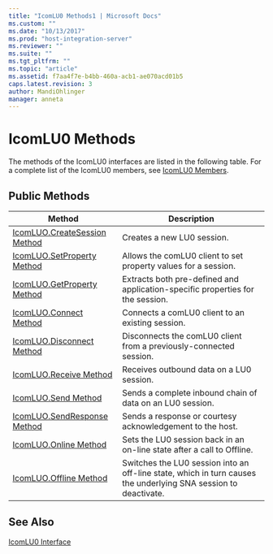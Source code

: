 ```yaml
---
title: "IcomLU0 Methods1 | Microsoft Docs"
ms.custom: ""
ms.date: "10/13/2017"
ms.prod: "host-integration-server"
ms.reviewer: ""
ms.suite: ""
ms.tgt_pltfrm: ""
ms.topic: "article"
ms.assetid: f7aa4f7e-b4bb-460a-acb1-ae070acd01b5
caps.latest.revision: 3
author: MandiOhlinger
manager: anneta
---
```

# IcomLU0 Methods
The methods of the IcomLU0 interfaces are listed in the following table. For a complete list of the IcomLU0 members, see [IcomLU0 Members](../core/icomlu0-members.md).  
  
## Public Methods  
  
|Method|Description|  
|------------|-----------------|  
|[IcomLUO.CreateSession Method](../core/icomluo-createsession-method.md)|Creates a new LU0 session.|  
|[IcomLUO.SetProperty Method](../core/icomluo-setproperty-method.md)|Allows the comLU0 client to set property values for a session.|  
|[IcomLUO.GetProperty Method](../core/icomluo-getproperty-method.md)|Extracts both pre-defined and application-specific properties for the session.|  
|[IcomLUO.Connect Method](../core/icomluo-connect-method.md)|Connects a comLU0 client to an existing session.|  
|[IcomLUO.Disconnect Method](../core/icomluo-disconnect-method.md)|Disconnects the comLU0 client from a previously-connected session.|  
|[IcomLUO.Receive Method](../core/icomluo-receive-method.md)|Receives outbound data on a LU0 session.|  
|[IcomLUO.Send Method](../core/icomluo-send-method.md)|Sends a complete inbound chain of data on an LU0 session.|  
|[IcomLUO.SendResponse Method](../core/icomluo-sendresponse-method.md)|Sends a response or courtesy acknowledgement to the host.|  
|[IcomLUO.Online Method](../core/icomluo-online-method.md)|Sets the LU0 session back in an on-line state after a call to Offline.|  
|[IcomLUO.Offline Method](../core/icomluo-offline-method.md)|Switches the LU0 session into an off-line state, which in turn causes the underlying SNA session to deactivate.|  
  
## See Also  
 [IcomLU0 Interface](../core/icomlu0-interface.md)